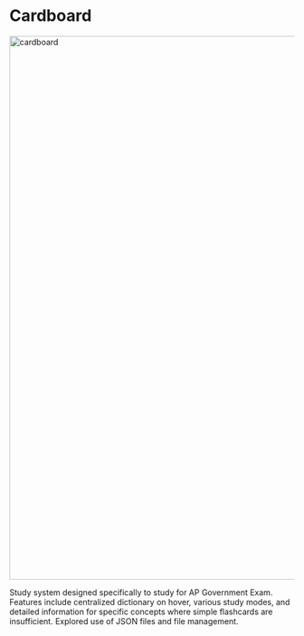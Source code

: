 # Cardboard

<img width="960" alt="cardboard" src="https://github.com/user-attachments/assets/42cc7c4b-42c5-46b9-898b-5f317891afcf">

Study system designed specifically to study for AP Government Exam. Features include centralized dictionary on hover, various study modes, and detailed information for specific concepts where simple flashcards are insufficient. Explored use of JSON files and file management.
